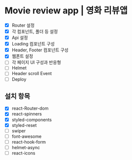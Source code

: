 # Movie review app | 영화 리뷰앱

- [x] Router 설정
- [x] 각 컴포넌트, 폴더 등 설정
- [x] Api 설정
- [x] Loading 컴포넌트 구성
- [x] Header, Footer 컴포넌트 구성
- [x] 웹폰트 설정
- [ ] 각 페이지 UI 구성과 반응형
- [ ] Helmet
- [ ] Header scroll Event
- [ ] Deploy

## 설치 항목

- [x] react-Router-dom
- [x] react-spinners
- [x] styled-components
- [x] styled-reset
- [ ] swiper
- [ ] font-awesome
- [ ] react-hook-form
- [ ] helmet-async
- [ ] react-icons
